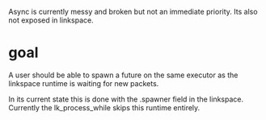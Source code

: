 Async is currently messy and broken but not an immediate priority.
Its also not exposed in linkspace.

# goal
A user should be able to spawn a future on the same executor as the linkspace runtime is waiting for
new packets.

In its current state this is done with the .spawner field in the linkspace.
Currently the lk_process_while skips this runtime entirely.
